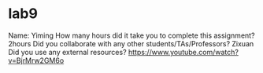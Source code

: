 # lab9
Name: Yiming
How many hours did it take you to complete this assignment? 2hours
Did you collaborate with any other students/TAs/Professors? Zixuan
Did you use any external resources? https://www.youtube.com/watch?v=BjrMrw2GM6o
